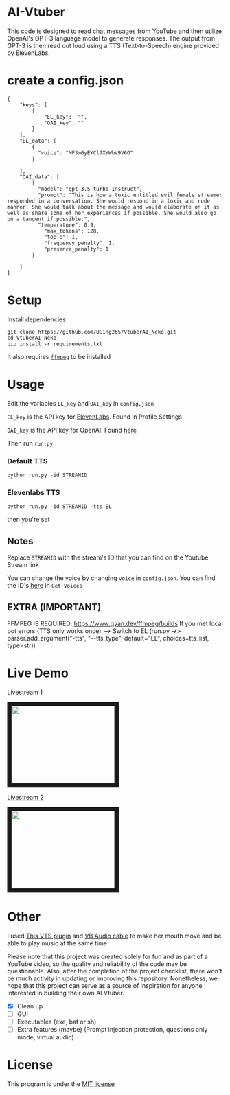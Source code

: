 # AI-Vtuber
This code is designed to read chat messages from YouTube and then utilize OpenAI's GPT-3 language model to generate responses. The output from GPT-3 is then read out loud using a TTS (Text-to-Speech) engine provided by ElevenLabs.

# create a config.json
```
{
    "keys": [
        {
            "EL_key":  "",
            "OAI_key": ""
        }
    ],
    "EL_data": [
        {
          "voice": "MF3mGyEYCl7XYWbV9V6O"
        }

    ],
    "OAI_data": [
        {
          "model": "gpt-3.5-turbo-instruct",
          "prompt": "This is how a toxic entitled evil female streamer responded in a conversation. She would respond in a toxic and rude manner. She would talk about the message and would elaborate on it as well as share some of her experiences if possible. She would also go on a tangent if possible.",
          "temperature": 0.9,
            "max_tokens": 128,
            "top_p": 1,
            "frequency_penalty": 1,
            "presence_penalty": 1
        }

    ]
}

```


# Setup
Install dependencies
```
git clone https://github.com/UGing265/VtuberAI_Neko.git
cd VtuberAI_Neko
pip install -r requirements.txt
```
It also requires [`ffmpeg`](https://ffmpeg.org/) to be installed

# Usage

Edit the variables `EL_key` and `OAI_key` in `config.json`

`EL_key` is the API key for [ElevenLabs](https://beta.elevenlabs.io/). Found in Profile Settings

`OAI_key` is the API key for OpenAI. Found [here](https://platform.openai.com/account/api-keys)

Then run `run.py`

### Default TTS
```
python run.py -id STREAMID 
```
### Elevenlabs TTS
```
python run.py -id STREAMID -tts EL 
```
then you're set
## Notes
Replace `STREAMID` with the stream's ID that you can find on the Youtube Stream link

You can change the voice by changing `voice` in `config.json`. You can find the ID's [here](https://api.elevenlabs.io/docs) in `Get Voices`

## EXTRA (IMPORTANT)
FFMPEG IS REQUIRED: https://www.gyan.dev/ffmpeg/builds
If you met local bot errors (TTS only works once) --> Switch to EL (run.py ->> parser.add_argument("-tts", "--tts_type", default="EL", choices=tts_list, type=str))

# Live Demo
[Livestream 1](https://www.youtube.com/watch?v=rSrkpsWZjyg)

<a href="http://www.youtube.com/watch?feature=player_embedded&v=rSrkpsWZjyg
" target="_blank"><img src="http://img.youtube.com/vi/rSrkpsWZjyg/0.jpg" 
alt="" width="240" height="180" border="10" /></a>

[Livestream 2](https://www.youtube.com/watch?v=GB4eJUxxNY4)

<a href="http://www.youtube.com/watch?feature=player_embedded&v=GB4eJUxxNY4
" target="_blank"><img src="http://img.youtube.com/vi/GB4eJUxxNY4/0.jpg" 
alt="" width="240" height="180" border="10" /></a>

# Other
I used [This VTS plugin](https://lualucky.itch.io/vts-desktop-audio-plugin) and [VB Audio cable](https://vb-audio.com/Cable/) to make her mouth move and be able to play music at the same time

Please note that this project was created solely for fun and as part of a YouTube video, so the quality and reliability of the code may be questionable. Also, after the completion of the project checklist, there won't be much activity in updating or improving this repository. Nonetheless, we hope that this project can serve as a source of inspiration for anyone interested in building their own AI Vtuber.

- [x] Clean up
- [ ] GUI
- [ ] Executables (exe, bat or sh)
- [ ] Extra features (maybe) (Prompt injection protection, questions only mode, virtual audio)

# License
This program is under the [MIT license](/LICENSE) 


